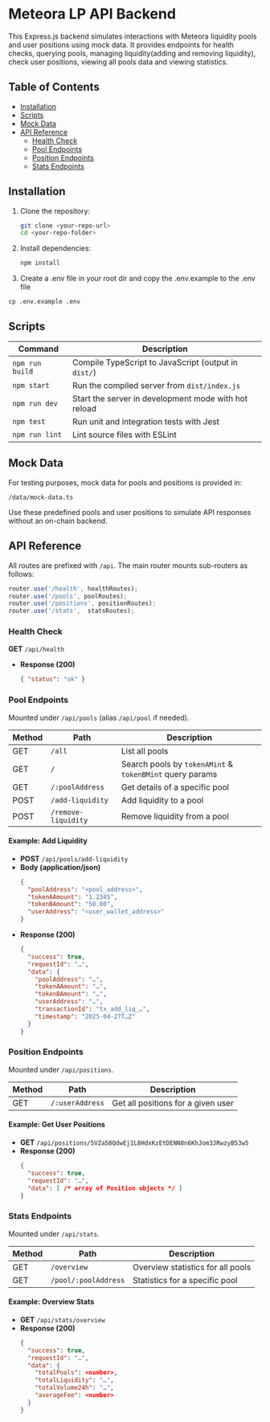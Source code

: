 # Meteora LP API Backend

This Express.js backend simulates interactions with Meteora liquidity pools and user positions using mock data. It provides endpoints for health checks, querying pools, managing liquidity(adding and removing liquidity), check user positions, viewing all pools data and viewing statistics.

## Table of Contents

- [Installation](#installation)
- [Scripts](#scripts)
- [Mock Data](#mock-data)
- [API Reference](#api-reference)
  - [Health Check](#health-check)
  - [Pool Endpoints](#pool-endpoints)
  - [Position Endpoints](#position-endpoints)
  - [Stats Endpoints](#stats-endpoints)

## Installation

1. Clone the repository:
   ```bash
   git clone <your-repo-url>
   cd <your-repo-folder>
   ```
2. Install dependencies:
   ```bash
   npm install
   ```
3. Create a .env file in your root dir and copy the .env.example to the .env file
  ```
  cp .env.example .env
  ```
 
## Scripts

| Command                | Description                                           |
|------------------------|-------------------------------------------------------|
| `npm run build`        | Compile TypeScript to JavaScript (output in `dist/`)  |
| `npm start`            | Run the compiled server from `dist/index.js`          |
| `npm run dev`          | Start the server in development mode with hot reload  |
| `npm test`             | Run unit and integration tests with Jest              |
| `npm run lint`         | Lint source files with ESLint                         |

## Mock Data

For testing purposes, mock data for pools and positions is provided in:
```
/data/mock-data.ts
```
Use these predefined pools and user positions to simulate API responses without an on-chain backend.

## API Reference

All routes are prefixed with `/api`. The main router mounts sub-routers as follows:
```ts
router.use('/health', healthRoutes);
router.use('/pools', poolRoutes);
router.use('/positions', positionRoutes);
router.use('/stats',  statsRoutes);
```

### Health Check

**GET** `/api/health`

- **Response (200)**
  ```json
  { "status": "ok" }
  ```

### Pool Endpoints

Mounted under `/api/pools` (alias `/api/pool` if needed).

| Method | Path                          | Description                        |
|--------|-------------------------------|------------------------------------|
| GET    | `/all`                        | List all pools                     |
| GET    | `/`                           | Search pools by `tokenAMint` & `tokenBMint` query params |
| GET    | `/:poolAddress`               | Get details of a specific pool     |
| POST   | `/add-liquidity`              | Add liquidity to a pool            |
| POST   | `/remove-liquidity`           | Remove liquidity from a pool       |

#### Example: Add Liquidity

- **POST** `/api/pools/add-liquidity`
- **Body (application/json)**
  ```json
  {
    "poolAddress": "<pool_address>",
    "tokenAAmount": "1.2345",
    "tokenBAmount": "50.00",
    "userAddress": "<user_wallet_address>"
  }
  ```
- **Response (200)**
  ```json
  {
    "success": true,
    "requestId": "…",
    "data": {
      "poolAddress": "…",
      "tokenAAmount": "…",
      "tokenBAmount": "…",
      "userAddress": "…",
      "transactionId": "tx_add_liq_…",
      "timestamp": "2025-04-27T…Z"
    }
  }
  ```

### Position Endpoints

Mounted under `/api/positions`.

| Method | Path                        | Description                            |
|--------|-----------------------------|----------------------------------------|
| GET    | `/:userAddress`             | Get all positions for a given user     |

#### Example: Get User Positions

- **GET** `/api/positions/5VZa58QdwEj1L8HdxKzEtDENN8n6KhJom3JRwzyB53w5`
- **Response (200)**
  ```json
  {
    "success": true,
    "requestId": "…",
    "data": [ /* array of Position objects */ ]
  }
  ```

### Stats Endpoints

Mounted under `/api/stats`.

| Method | Path                        | Description                            |
|--------|-----------------------------|----------------------------------------|
| GET    | `/overview`                 | Overview statistics for all pools      |
| GET    | `/pool/:poolAddress`        | Statistics for a specific pool         |

#### Example: Overview Stats

- **GET** `/api/stats/overview`
- **Response (200)**
  ```json
  {
    "success": true,
    "requestId": "…",
    "data": {
      "totalPools": <number>,
      "totalLiquidity": "…",
      "totalVolume24h": "…",
      "averageFee": <number>
    }
  }
  ```

